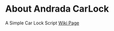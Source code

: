 # About Andrada CarLock
A Simple Car Lock Script
[Wiki Page](https://github.com/IMS-Network/Andrada-City/wiki/Andrada-Car-Lock)
